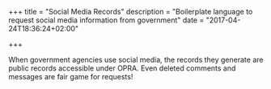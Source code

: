 +++
title = "Social Media Records"
description = "Boilerplate language to request social media information from government"
date = "2017-04-24T18:36:24+02:00"

+++

When government agencies use social media, the records they generate are public records accessible under OPRA. Even deleted comments and messages are fair game for requests!
